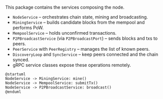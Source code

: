 This package contains the services composing the node.

- `NodeService` – orchestrates chain state, mining and broadcasting.
- `MiningService` – builds candidate blocks from the mempool and performs PoW.
- `MempoolService` – holds unconfirmed transactions.
- `P2PBroadcastService` (via `P2PBroadcastPort`) – sends blocks and txs to peers.
- `PeerService` with `PeerRegistry` – manages the list of known peers.
- `DiscoveryLoop` and `SyncService` – keep peers connected and the chain synced.
- gRPC service classes expose these operations remotely.

```plantuml
@startuml
NodeService -> MiningService: mine()
NodeService -> MempoolService: submitTx()
NodeService -> P2PBroadcastService: broadcast()
@enduml
```
